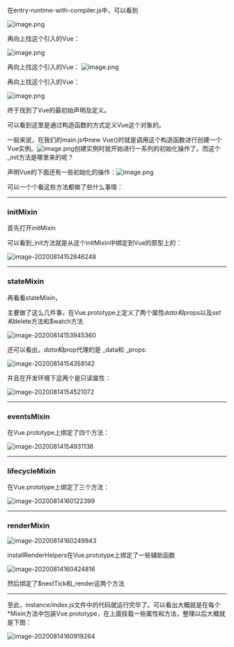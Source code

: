 在entry-runtime-with-compiler.js中，可以看到

![image.png](https://cdn.nlark.com/yuque/0/2020/png/2359237/1597387909653-6ff1e1c3-6781-4437-a843-0ea753930c11.png)

再向上找这个引入的Vue：

![image.png](https://cdn.nlark.com/yuque/0/2020/png/2359237/1597387946549-ec639886-5436-4c95-9cf0-078afdaa017e.png)

再向上找这个引入的Vue：
![image.png](https://cdn.nlark.com/yuque/0/2020/png/2359237/1597387984120-fa44ed52-e8c6-40cf-9bcc-9a97bf922bc0.png)

再向上找这个引入的Vue：

![image.png](https://cdn.nlark.com/yuque/0/2020/png/2359237/1597388048054-b454b872-ca63-4be2-8895-2b61cd82d703.png)

终于找到了Vue的最初始声明及定义。

可以看到这里是通过构造函数的方式定义Vue这个对象的。



一般来说，在我们的main.js中new Vue()时就是调用这个构造函数进行创建一个Vue实例。![image.png](https://cdn.nlark.com/yuque/0/2020/png/2359237/1597388131424-e1705f61-2043-492a-a647-047791ec4582.png)创建实例时就开始进行一系列的初始化操作了。而这个_init方法是哪里来的呢？

声明Vue的下面还有一些初始化的操作：![image.png](https://cdn.nlark.com/yuque/0/2020/png/2359237/1597388377205-5c8f1321-cf92-4ce5-b9c9-df3fbadf675f.png)

可以一个个看这些方法都做了些什么事情：

___

### initMixin



首先打开initMixin

可以看到_init方法就是从这个initMixin中绑定到Vue的原型上的：

![image-20200814152846248](C:\Users\DM\AppData\Roaming\Typora\typora-user-images\image-20200814152846248.png)

____

### stateMixin

再看看stateMixin，

主要做了这么几件事，在Vue.prototype上定义了两个属性$data和$props以及$set和$delete方法和$watch方法

![image-20200814153945360](C:\Users\DM\AppData\Roaming\Typora\typora-user-images\image-20200814153945360.png)

还可以看出，$data和$prop代理的是 _data和  _props:

![image-20200814154358142](C:\Users\DM\AppData\Roaming\Typora\typora-user-images\image-20200814154358142.png)

并且在开发环境下这两个是只读属性：

![image-20200814154521072](C:\Users\DM\AppData\Roaming\Typora\typora-user-images\image-20200814154521072.png)

___

### eventsMixin

在Vue.prototype上绑定了四个方法：

![image-20200814154931136](C:\Users\DM\AppData\Roaming\Typora\typora-user-images\image-20200814154931136.png)

___

### lifecycleMixin

在Vue.prototype上绑定了三个方法：

![image-20200814160122399](C:\Users\DM\AppData\Roaming\Typora\typora-user-images\image-20200814160122399.png)

___

### renderMixin

![image-20200814160249943](C:\Users\DM\AppData\Roaming\Typora\typora-user-images\image-20200814160249943.png)

installRenderHelpers在Vue.prototype上绑定了一些辅助函数

![image-20200814160424816](C:\Users\DM\AppData\Roaming\Typora\typora-user-images\image-20200814160424816.png)

然后绑定了$nextTick和_render这两个方法

____

至此，instance/index.js文件中的代码就运行完毕了。可以看出大概就是在每个*Mixin方法中包装Vue.prototype，在上面挂载一些属性和方法，整理以后大概就是下图：

![image-20200814160919264](C:\Users\DM\AppData\Roaming\Typora\typora-user-images\image-20200814160919264.png)